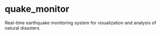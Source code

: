 # quake_monitor
Real-time earthquake monitoring system for visualization and analysis of natural disasters.
